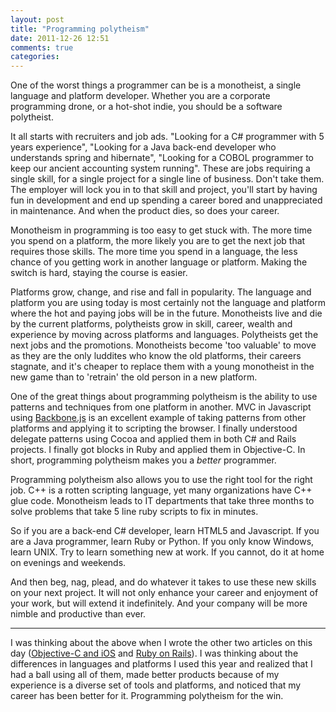 ```yaml
---
layout: post
title: "Programming polytheism"
date: 2011-12-26 12:51
comments: true
categories: 
---
```


One of the worst things a programmer can be is a monotheist, a single language and platform developer. Whether you are a corporate programming drone, or a hot-shot indie, you should be a software polytheist.

It all starts with recruiters and job ads. "Looking for a C# programmer with 5 years experience", "Looking for a Java back-end developer who understands spring and hibernate", "Looking for a COBOL programmer to keep our ancient accounting system running". These are jobs requiring a single skill, for a single project for a single line of business.  Don't take them.  The employer will lock you in to that skill and project, you'll start by having fun in development and end up spending a career bored and unappreciated in maintenance. And when the product dies, so does your career.

Monotheism in programming is too easy to get stuck with. The more time you spend on a platform, the more likely you are to get the next job that requires those skills.  The more time you spend in a language, the less chance of you getting work in another language or platform. Making the switch is hard, staying the course is easier.

Platforms grow, change, and rise and fall in popularity. The language and platform you are using today is most certainly not the language and platform where the hot and paying jobs will be in the future. Monotheists live and die by the current platforms, polytheists grow in skill, career, wealth and experience by moving across platforms and languages.  Polytheists get the next jobs and the promotions.  Monotheists become 'too valuable' to move as they are the only luddites who know the old platforms, their careers stagnate, and it's cheaper to replace them with a young monotheist in the new game than to 'retrain' the old person in a new platform.

One of the great things about programming polytheism is the ability to use patterns and techniques from one platform in another.  MVC in Javascript using [Backbone.js](http://documentcloud.github.com/backbone/) is an excellent example of taking patterns from other platforms and applying it to scripting the browser. I finally understood delegate patterns using Cocoa and applied them in both C# and Rails projects.  I finally got blocks in Ruby and applied them in Objective-C. In short, programming polytheism makes you a *better* programmer.

Programming polytheism also allows you to use the right tool for the right job. C++ is a rotten scripting language, yet many organizations have C++ glue code. Monotheism leads to IT departments that take three months to solve problems that take 5 line ruby scripts to fix in minutes.

So if you are a back-end C# developer, learn HTML5 and Javascript. If you are a Java programmer, learn Ruby or Python. If you only know Windows, learn UNIX. Try to learn something new at work.  If you cannot, do it at home on evenings and weekends.

And then beg, nag, plead, and do whatever it takes to use these new skills on your next project. It will not only enhance your career and enjoyment of your work, but will extend it indefinitely. And your company will be more nimble and productive than ever.

---
 
I was thinking about the above when I wrote the other two articles on this day ([Objective-C and iOS](http://hiltmon.com/blog/2011/12/26/2011-platforms-objective-c-and-ios/) and [Ruby on Rails](http://hiltmon.com/blog/2011/12/26/2011-platforms-ruby-on-rails/)). I was thinking about the differences in languages and platforms I used this year and realized that I had a ball using all of them, made better products because of my experience is a diverse set of tools and platforms, and noticed that my career has been better for it. Programming polytheism for the win.
